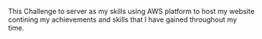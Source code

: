 This Challenge to server as my skills using AWS platform to host my website contining my achievements and skills that I have gained throughout my time. 